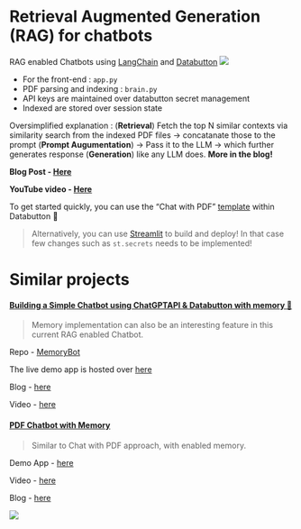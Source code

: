 # Retrieval Augmented Generation (RAG) for chatbots
RAG enabled Chatbots using [LangChain](https://www.langchain.com) and [Databutton](https://databutton.com/login?utm_source=github&utm_medium=avra&utm_article=rag)
![](https://github.com/avrabyt/RAG-Chatbot/blob/main/thumbnail.webp)

- For the front-end : `app.py`
- PDF parsing and indexing : `brain.py`
- API keys are maintained over databutton secret management
- Indexed are stored over session state 

Oversimplified explanation : (**Retrieval**) Fetch the top N similar contexts via similarity search from the indexed PDF files -> concatanate those to the prompt (**Prompt Augumentation**) -> Pass it to the LLM -> which further generates response (**Generation**) like any LLM does. **More in the blog!**

**Blog Post - [Here](https://medium.com/databutton/why-your-next-ai-product-needs-rag-implemented-in-it-9ee22f9770c8)**

**YouTube video - [Here](https://youtu.be/Yh1GEWqgkt0)**

To get started quickly, you can use the “Chat with PDF” [template](https://databutton.com/new?templateId=pt-x2Rh7dEYwIuCxXaR) within Databutton 🚀

> Alternatively, you can use [Streamlit](https://streamlit.io) to build and deploy! In that case few changes such as `st.secrets` needs to be implemented!

# Similar projects

#### [Building a Simple Chatbot using ChatGPTAPI & Databutton with memory 🧠](https://github.com/avrabyt/MemoryBot)

>Memory implementation can also be an interesting feature in this current RAG enabled Chatbot.

Repo - [MemoryBot](https://github.com/avrabyt/MemoryBot)

The live demo app is hosted over [here](https://next.databutton.com/v/lgzxq112/Memory_Bot)

Blog - [here](https://medium.com/@avra42/how-to-build-a-chatbot-with-chatgpt-api-and-a-conversational-memory-in-python-8d856cda4542) 

Video - [here](https://youtu.be/cHjlperESbg)

#### [PDF Chatbot with Memory](https://github.com/avrabyt/PersonalMemoryBot)
> Similar to Chat with PDF approach, with enabled memory. 

Demo App - [here](https://next.databutton.com/v/lgzxq112/Personalised_Memory_Bot)

Video - [here](https://youtu.be/daMNGGPJkEE)

Blog - [here](https://medium.com/@avra42/how-to-build-a-personalized-pdf-chat-bot-with-conversational-memory-965280c160f8)

![](https://github.com/avrabyt/RAG-Chatbot/blob/main/compare%20medium.gif)













